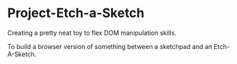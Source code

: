 # Project-Etch-a-Sketch

Creating a pretty neat toy to flex DOM manipulation skills.

To build a browser version of something between a sketchpad and an Etch-A-Sketch.